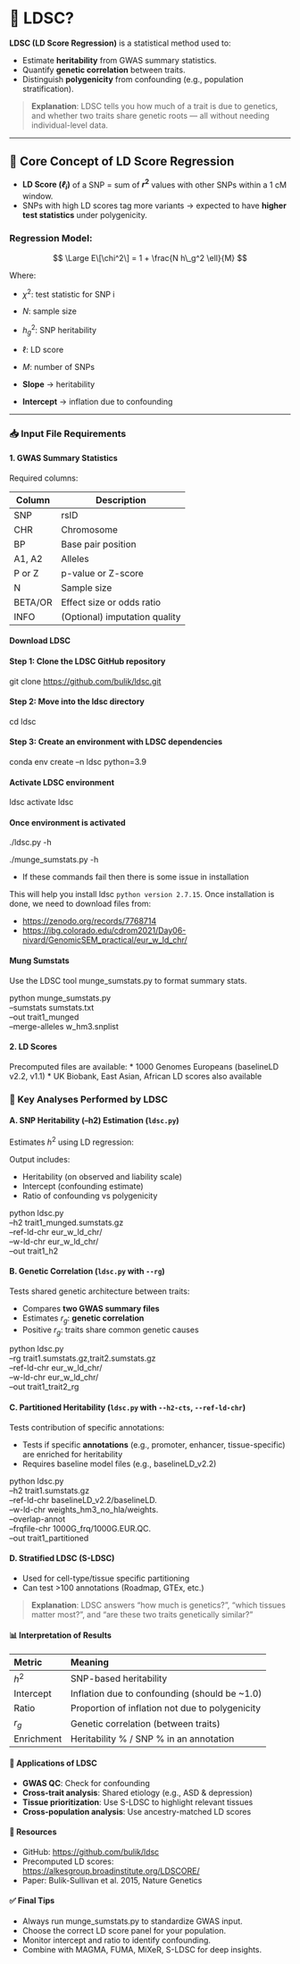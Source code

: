 <script type="text/javascript" async
    src="https://polyfill.io/v3/polyfill.min.js?features=es6">
</script>
<script type="text/javascript" async
    src="https://cdnjs.cloudflare.com/ajax/libs/mathjax/3.2.0/es5/tex-mml-chtml.js">
</script>

# 🧠 LDSC?

**LDSC (LD Score Regression)** is a statistical method used to:

-   Estimate **heritability** from GWAS summary statistics.
-   Quantify **genetic correlation** between traits.
-   Distinguish **polygenicity** from confounding (e.g., population
    stratification).

> **Explanation**: LDSC tells you how much of a trait is due to
> genetics, and whether two traits share genetic roots — all without
> needing individual-level data.

------------------------------------------------------------------------

## 🧮 Core Concept of LD Score Regression

-   **LD Score (*ℓ*<sub>*i*</sub>)** of a SNP = sum of
    ***r*<sup>2</sup>** values with other SNPs within a 1 cM window.
-   SNPs with high LD scores tag more variants → expected to have
    **higher test statistics** under polygenicity.

### Regression Model:

$$
\Large E\[\chi^2\] = 1 + \frac{N h\_g^2 \ell}{M}
$$

Where:

-   *χ*<sup>2</sup>: test statistic for SNP i

-   *N*: sample size

-   *h*<sub>*g*</sub><sup>2</sup>: SNP heritability

-   ℓ: LD score

-   *M*: number of SNPs

-   **Slope** → heritability  

-   **Intercept** → inflation due to confounding

------------------------------------------------------------------------

### 📥 Input File Requirements

#### 1. GWAS Summary Statistics

Required columns:

<table>
<thead>
<tr>
<th>Column</th>
<th>Description</th>
</tr>
</thead>
<tbody>
<tr>
<td>SNP</td>
<td>rsID</td>
</tr>
<tr>
<td>CHR</td>
<td>Chromosome</td>
</tr>
<tr>
<td>BP</td>
<td>Base pair position</td>
</tr>
<tr>
<td>A1, A2</td>
<td>Alleles</td>
</tr>
<tr>
<td>P or Z</td>
<td>p-value or Z-score</td>
</tr>
<tr>
<td>N</td>
<td>Sample size</td>
</tr>
<tr>
<td>BETA/OR</td>
<td>Effect size or odds ratio</td>
</tr>
<tr>
<td>INFO</td>
<td>(Optional) imputation quality</td>
</tr>
</tbody>
</table>

#### Download LDSC

#### Step 1: Clone the LDSC GitHub repository

git clone <https://github.com/bulik/ldsc.git>

#### Step 2: Move into the ldsc directory

cd ldsc

#### Step 3: Create an environment with LDSC dependencies

conda env create –n ldsc python=3.9

#### Activate LDSC environment

ldsc activate ldsc

#### Once environment is activated

./ldsc.py -h

./munge\_sumstats.py -h

-   If these commands fail then there is some issue in installation

This will help you install ldsc `python version 2.7.15`. Once
installation is done, we need to download files from:

-   <https://zenodo.org/records/7768714>
-   <https://ibg.colorado.edu/cdrom2021/Day06-nivard/GenomicSEM_practical/eur_w_ld_chr/>

#### Mung Sumstats

Use the LDSC tool munge\_sumstats.py to format summary stats.

python munge\_sumstats.py  
–sumstats sumstats.txt  
–out trait1\_munged  
–merge-alleles w\_hm3.snplist

#### 2. LD Scores

Precomputed files are available: \* 1000 Genomes Europeans (baselineLD
v2.2, v1.1) \* UK Biobank, East Asian, African LD scores also available

### 🧪 Key Analyses Performed by LDSC

#### A. SNP Heritability (–h2) Estimation (`ldsc.py`)

Estimates *h*<sup>2</sup> using LD regression:

Output includes:

-   Heritability (on observed and liability scale)
-   Intercept (confounding estimate)
-   Ratio of confounding vs polygenicity

python ldsc.py  
–h2 trait1\_munged.sumstats.gz  
–ref-ld-chr eur\_w\_ld\_chr/  
–w-ld-chr eur\_w\_ld\_chr/  
–out trait1\_h2

#### B. Genetic Correlation (`ldsc.py` with `--rg`)

Tests shared genetic architecture between traits:

-   Compares **two GWAS summary files**
-   Estimates *r*<sub>*g*</sub>: **genetic correlation**
-   Positive *r*<sub>*g*</sub>: traits share common genetic causes

python ldsc.py  
–rg trait1.sumstats.gz,trait2.sumstats.gz  
–ref-ld-chr eur\_w\_ld\_chr/  
–w-ld-chr eur\_w\_ld\_chr/  
–out trait1\_trait2\_rg

#### C. Partitioned Heritability (`ldsc.py` with `--h2-cts`, `--ref-ld-chr`)

Tests contribution of specific annotations:

-   Tests if specific **annotations** (e.g., promoter, enhancer,
    tissue-specific) are enriched for heritability
-   Requires baseline model files (e.g., baselineLD\_v2.2)

python ldsc.py  
–h2 trait1.sumstats.gz  
–ref-ld-chr baselineLD\_v2.2/baselineLD.  
–w-ld-chr weights\_hm3\_no\_hla/weights.  
–overlap-annot  
–frqfile-chr 1000G\_frq/1000G.EUR.QC.  
–out trait1\_partitioned

#### D. Stratified LDSC (S-LDSC)

-   Used for cell-type/tissue specific partitioning
-   Can test &gt;100 annotations (Roadmap, GTEx, etc.)

> **Explanation**: LDSC answers “how much is genetics?”, “which tissues
> matter most?”, and “are these two traits genetically similar?”

#### 📊 Interpretation of Results

<table>
<thead>
<tr>
<th style="text-align: left;">Metric</th>
<th style="text-align: left;">Meaning</th>
</tr>
</thead>
<tbody>
<tr>
<td style="text-align: left;"><span
class="math inline"><em>h</em><sup>2</sup></span></td>
<td style="text-align: left;">SNP-based heritability</td>
</tr>
<tr>
<td style="text-align: left;">Intercept</td>
<td style="text-align: left;">Inflation due to confounding (should be
~1.0)</td>
</tr>
<tr>
<td style="text-align: left;">Ratio</td>
<td style="text-align: left;">Proportion of inflation not due to
polygenicity</td>
</tr>
<tr>
<td style="text-align: left;"><span
class="math inline"><em>r</em><sub><em>g</em></sub></span></td>
<td style="text-align: left;">Genetic correlation (between traits)</td>
</tr>
<tr>
<td style="text-align: left;">Enrichment</td>
<td style="text-align: left;">Heritability % / SNP % in an
annotation</td>
</tr>
</tbody>
</table>

#### 🧬 Applications of LDSC

-   **GWAS QC**: Check for confounding
-   **Cross-trait analysis**: Shared etiology (e.g., ASD & depression)
-   **Tissue prioritization**: Use S-LDSC to highlight relevant tissues
-   **Cross-population analysis**: Use ancestry-matched LD scores

#### 🧩 Resources

-   GitHub: <https://github.com/bulik/ldsc>
-   Precomputed LD scores:
    <https://alkesgroup.broadinstitute.org/LDSCORE/>
-   Paper: Bulik-Sullivan et al. 2015, Nature Genetics

#### ✅ Final Tips

-   Always run munge\_sumstats.py to standardize GWAS input.
-   Choose the correct LD score panel for your population.
-   Monitor intercept and ratio to identify confounding.
-   Combine with MAGMA, FUMA, MiXeR, S-LDSC for deep insights.
